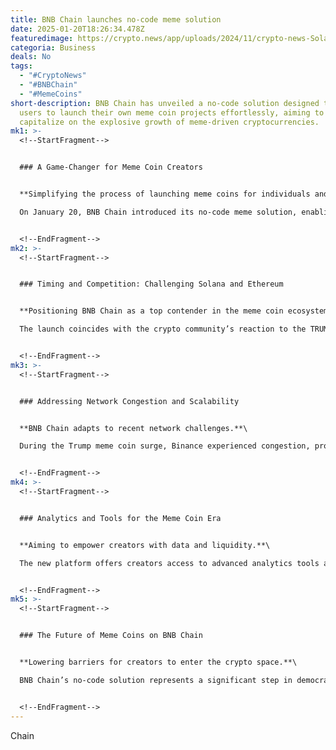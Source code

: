 ```yaml
---
title: BNB Chain launches no-code meme solution
date: 2025-01-20T18:26:34.478Z
featuredimage: https://crypto.news/app/uploads/2024/11/crypto-news-Solana-and-meme-coins-option01-1380x820.webp
categoria: Business
deals: No
tags:
  - "#CryptoNews"
  - "#BNBChain"
  - "#MemeCoins"
short-description: BNB Chain has unveiled a no-code solution designed to empower
  users to launch their own meme coin projects effortlessly, aiming to
  capitalize on the explosive growth of meme-driven cryptocurrencies.
mk1: >-
  <!--StartFragment-->


  ### A Game-Changer for Meme Coin Creators


  **Simplifying the process of launching meme coins for individuals and businesses.**\

  On January 20, BNB Chain introduced its no-code meme solution, enabling anyone to create meme coin projects without prior coding experience. The platform offers end-to-end support, from design to launch, targeting both casual users and established businesses looking to enter the meme coin space.


  <!--EndFragment-->
mk2: >-
  <!--StartFragment-->


  ### Timing and Competition: Challenging Solana and Ethereum


  **Positioning BNB Chain as a top contender in the meme coin ecosystem.**\

  The launch coincides with the crypto community’s reaction to the TRUMP and MELANIA tokens on Solana, which have sparked significant market activity and criticism. BNB Chain seeks to rival Solana and Ethereum by providing tools like analytics, liquidity provision through PancakeSwap, and launchpad support to onboard new Web3 creators and users.


  <!--EndFragment-->
mk3: >-
  <!--StartFragment-->


  ### Addressing Network Congestion and Scalability


  **BNB Chain adapts to recent network challenges.**\

  During the Trump meme coin surge, Binance experienced congestion, prompting a temporary halt of USDC-SOL withdrawals on both Solana and BNB Chain. With withdrawals now resumed, BNB Chain aims to address scalability issues while enhancing its infrastructure to accommodate growing demand.


  <!--EndFragment-->
mk4: >-
  <!--StartFragment-->


  ### Analytics and Tools for the Meme Coin Era


  **Aiming to empower creators with data and liquidity.**\

  The new platform offers creators access to advanced analytics tools and seamless liquidity integration via PancakeSwap, making it easier to build and sustain successful projects. BNB Chain’s initiative aligns with the rising popularity of meme coins, which have proven their ability to attract significant market interest.


  <!--EndFragment-->
mk5: >-
  <!--StartFragment-->


  ### The Future of Meme Coins on BNB Chain


  **Lowering barriers for creators to enter the crypto space.**\

  BNB Chain’s no-code solution represents a significant step in democratizing meme coin creation, positioning itself as a major player in the evolving crypto landscape. With tools designed for scalability, analytics, and liquidity, BNB Chain is poised to attract the next generation of Web3 creators and meme coin enthusiasts.


  <!--EndFragment-->
---
```

<!--StartFragment-->

Chain

<!--EndFragment-->